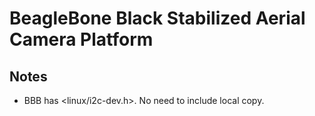 # BeagleBone Black Stabilized Aerial Camera Platform

## Notes
* BBB has <linux/i2c-dev.h>.  No need to include local copy.
